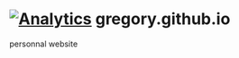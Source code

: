 [![Analytics](https://ga-beacon.appspot.com/UA-34823890-2/gregory.github.io/readme?pixel)](https://github.com/gregory/gregory.github.io)
gregory.github.io
=================

personnal website


